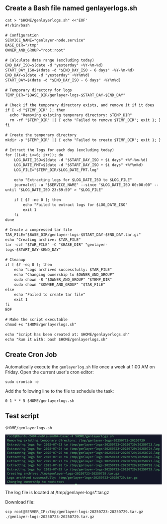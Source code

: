## Create a Bash file named genlayerlogs.sh
```
cat > "$HOME/genlayerlogs.sh" <<'EOF'
#!/bin/bash

# Configuration
SERVICE_NAME="genlayer-node.service"
BASE_DIR="/tmp"
OWNER_AND_GROUP="root:root"

# Calculate date range (excluding today)
END_DAY_ISO=$(date -d "yesterday" +%Y-%m-%d)
START_DAY_ISO=$(date -d "$END_DAY_ISO - 6 days" +%Y-%m-%d)
END_DAY=$(date -d "yesterday" +%Y%m%d)
START_DAY=$(date -d "$END_DAY_ISO - 6 days" +%Y%m%d)

# Temporary directory for logs
TEMP_DIR="$BASE_DIR/genlayer-logs-$START_DAY-$END_DAY"

# Check if the temporary directory exists, and remove it if it does
if [ -d "$TEMP_DIR" ]; then
  echo "Removing existing temporary directory: $TEMP_DIR"
  rm -rf "$TEMP_DIR" || { echo "Failed to remove $TEMP_DIR"; exit 1; }
fi

# Create the temporary directory
mkdir -p "$TEMP_DIR" || { echo "Failed to create $TEMP_DIR"; exit 1; }

# Extract the logs for each day (excluding today)
for ((i=0; i<=6; i++)); do
    LOG_DATE_ISO=$(date -d "$START_DAY_ISO + $i days" +%Y-%m-%d)
    LOG_DATE_FMT=$(date -d "$START_DAY_ISO + $i days" +%Y%m%d)
    LOG_FILE="$TEMP_DIR/$LOG_DATE_FMT.log"

    echo "Extracting logs for $LOG_DATE_ISO to $LOG_FILE"
    journalctl -u "$SERVICE_NAME" --since "$LOG_DATE_ISO 00:00:00" --until "$LOG_DATE_ISO 23:59:59" > "$LOG_FILE"
    
    if [ $? -ne 0 ]; then
        echo "Failed to extract logs for $LOG_DATE_ISO"
        exit 1
    fi
done

# Create a compressed tar file
TAR_FILE="$BASE_DIR/genlayer-logs-$START_DAY-$END_DAY.tar.gz"
echo "Creating archive: $TAR_FILE"
tar -czf "$TAR_FILE" -C "$BASE_DIR" "genlayer-logs-$START_DAY-$END_DAY"

# Cleanup
if [ $? -eq 0 ]; then
    echo "Logs archived successfully: $TAR_FILE"
    echo "Changing ownership to $OWNER_AND_GROUP"
    sudo chown -R "$OWNER_AND_GROUP" "$TEMP_DIR"
    sudo chown "$OWNER_AND_GROUP" "$TAR_FILE"
else
    echo "Failed to create tar file"
    exit 1
fi
EOF

# Make the script executable
chmod +x "$HOME/genlayerlogs.sh"

echo "Script has been created at: $HOME/genlayerlogs.sh"
echo "Run it with: bash $HOME/genlayerlogs.sh"
```
## Create Cron Job
Automatically execute the `genlayerlog.sh` file once a week at 1:00 AM on Friday.
Open the current user's cron editor:
```
sudo crontab -e
```
Add the following line to the file to schedule the task:
```
0 1 * * 5 $HOME/genlayerlogs.sh
```
## Test script
```
$HOME/genlayerlogs.sh
```
![alt text](image-1.png)

The log file is located at /tmp/genlayer-logs*.tar.gz

Download file:
```
scp root@SERVER_IP:/tmp/genlayer-logs-20250723-20250729.tar.gz ./genlayer-logs-20250723-20250729.tar.gz
```